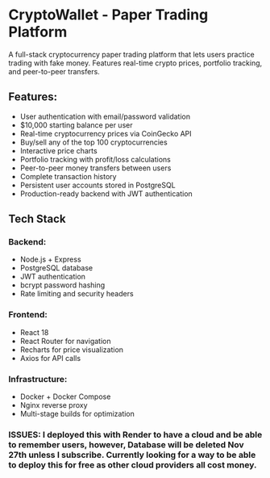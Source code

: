 # CryptoWallet - Paper Trading Platform


A full-stack cryptocurrency paper trading platform that lets users practice trading with fake money. Features real-time crypto prices, portfolio tracking, and peer-to-peer transfers.

## Features:

- User authentication with email/password validation
- $10,000 starting balance per user
- Real-time cryptocurrency prices via CoinGecko API
- Buy/sell any of the top 100 cryptocurrencies
- Interactive price charts
- Portfolio tracking with profit/loss calculations
- Peer-to-peer money transfers between users
- Complete transaction history
- Persistent user accounts stored in PostgreSQL
- Production-ready backend with JWT authentication

## Tech Stack
### Backend:
- Node.js + Express
- PostgreSQL database
- JWT authentication
- bcrypt password hashing
- Rate limiting and security headers

### Frontend:
- React 18
- React Router for navigation
- Recharts for price visualization
- Axios for API calls

### Infrastructure:
- Docker + Docker Compose
- Nginx reverse proxy
- Multi-stage builds for optimization

### ISSUES: I deployed this with Render to have a cloud and be able to remember users, however, Database will be deleted Nov 27th unless I subscribe. Currently looking for a way to be able to deploy this for free as other cloud providers all cost money.

